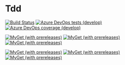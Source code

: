 # Tdd

[![Build Status](https://dev.azure.com/FkThat/CI/_apis/build/status/Tdd?branchName=develop)](https://dev.azure.com/FkThat/CI/_build/latest?definitionId=44&branchName=develop)
[![Azure DevOps tests (develop)](https://img.shields.io/azure-devops/tests/FkThat/CI/44/develop)](https://dev.azure.com/FkThat/CI/_build/latest?definitionId=44&branchName=develop)
[![Azure DevOps coverage (develop)](https://img.shields.io/azure-devops/coverage/FkThat/CI/44/develop)](https://dev.azure.com/FkThat/CI/_build/latest?definitionId=44&branchName=develop)

[![MyGet (with prereleases)](https://img.shields.io/myget/fkthat/v/FkThat.Tdd?label=FkThat.Tdd)](https://www.myget.org/feed/fkthat/package/nuget/FkThat.Tdd)
[![MyGet (with prereleases)](https://img.shields.io/myget/fkthat/v/FkThat.Tdd.Abstractions?label=FkThat.Tdd.Abstractions)](https://www.myget.org/feed/fkthat/package/nuget/FkThat.Tdd.Abstractions)
[![MyGet (with prereleases)](https://img.shields.io/myget/fkthat/v/FkThat.Tdd.DependencyInjection?label=FkThat.Tdd.DependencyInjection)](https://www.myget.org/feed/fkthat/package/nuget/FkThat.Tdd.DependencyInjection)

[![MyGet (with prereleases)](https://img.shields.io/myget/fkthat/vpre/FkThat.Tdd?label=FkThat.Tdd)](https://www.myget.org/feed/fkthat/package/nuget/FkThat.Tdd)
[![MyGet (with prereleases)](https://img.shields.io/myget/fkthat/vpre/FkThat.Tdd.Abstractions?label=FkThat.Tdd.Abstractions)](https://www.myget.org/feed/fkthat/package/nuget/FkThat.Tdd.Abstractions)
[![MyGet (with prereleases)](https://img.shields.io/myget/fkthat/vpre/FkThat.Tdd.DependencyInjection?label=FkThat.Tdd.DependencyInjection)](https://www.myget.org/feed/fkthat/package/nuget/FkThat.Tdd.DependencyInjection)
